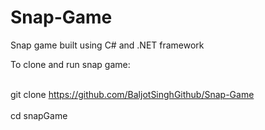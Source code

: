 # Snap-Game
Snap game built using C# and .NET framework

To clone and run snap game:

<br> git clone https://github.com/BaljotSinghGithub/Snap-Game <br/>
<br> cd snapGame <br/>
